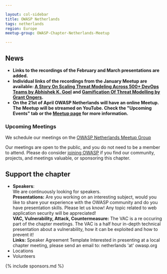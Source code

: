 ```yaml
---

layout: col-sidebar
title: OWASP Netherlands
tags: netherlands
region: Europe
meetup-group: OWASP-Chapter-Netherlands-Meetup

---
```


## News
* **Links to the recordings of the February and March presentations are added.**
* **Individual links of the recordings from the January Meetup are available: [A Story On Scaling Threat Modeling Across 500+ DevOps Teams by Abhishek K. Goel](https://youtu.be/W47rR0oFNNs) and [Gamification Of Threat Modelling by Grant Ongers](https://youtu.be/_nNI9Uq_lVM).**
* **On the 21st of April OWASP Netherlands will have an online Meetup. The Meetup will be streamed on YouTube. Check the "Upcoming Events" tab or the [Meetup page](https://www.meetup.com/OWASP-Chapter-Netherlands-Meetup/events/285226180/) for more information.**

### Upcoming Meetings

We schedule our meetings on the [OWASP Netherlands Meetup Group](https://www.meetup.com/OWASP-Chapter-Netherlands-Meetup/)

Our meetings are open to the public, and you do not need to be a member to attend. Please do consider [joining OWASP](https://owasp.org/membership/) if you find our community, projects, and meetings valuable, or sponsoring this chapter.

## Support the chapter
* **Speakers**:    
  We are continuously looking for speakers.  
  **Presentations:** Are you working on an interesting subject, would you like to share your experience with the OWASP  community and do you have presentation skills. Please let us know! Any topic related to web application security will be  appreciated!  
  **VAC, Vulnerability, Attack, Countermeasure:** The VAC is a re occuring part of the chapter meetings. The VAC is a half   hour in-depth technical presentation about a vulnerability, how it can be exploited and how to prevent it!  
  **Links:** Speaker Agreement Template Interested in presenting at a local chapter meeting, please send an email to:   netherlands 'at' owasp.org 
* Locations
* Volunteers

{% include sponsors.md %}
